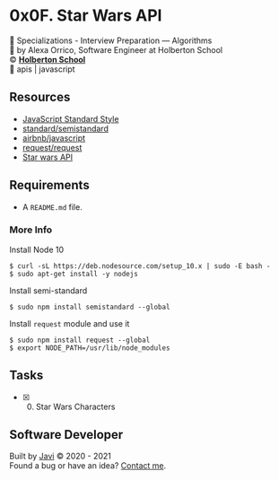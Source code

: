 # 0x0F. Star Wars API
:open_file_folder: Specializations - Interview Preparation ― Algorithms  
:bust_in_silhouette: by Alexa Orrico, Software Engineer at Holberton School  
:copyright: **[Holberton School](https://www.holbertonschool.com/)**  
:bookmark: apis | javascript

## Resources
* [JavaScript Standard Style](https://standardjs.com/rules.html)
* [standard/semistandard](https://github.com/standard/semistandard)
* [airbnb/javascript](https://github.com/airbnb/javascript)
* [request/request](https://github.com/request/request)
* [Star wars API](https://swapi-api.hbtn.io/)

## Requirements
* A ```README.md``` file.
### More Info
Install Node 10
```
$ curl -sL https://deb.nodesource.com/setup_10.x | sudo -E bash -
$ sudo apt-get install -y nodejs
```
Install semi-standard
```
$ sudo npm install semistandard --global
```
Install ```request``` module and use it
```
$ sudo npm install request --global
$ export NODE_PATH=/usr/lib/node_modules
```

## Tasks
* [x] 0. Star Wars Characters

## Software Developer
Built by [Javi](https://github.com/javi0b01) :copyright: 2020 - 2021  
Found a bug or have an idea? [Contact me](https://www.linkedin.com/in/javi0b01/).
